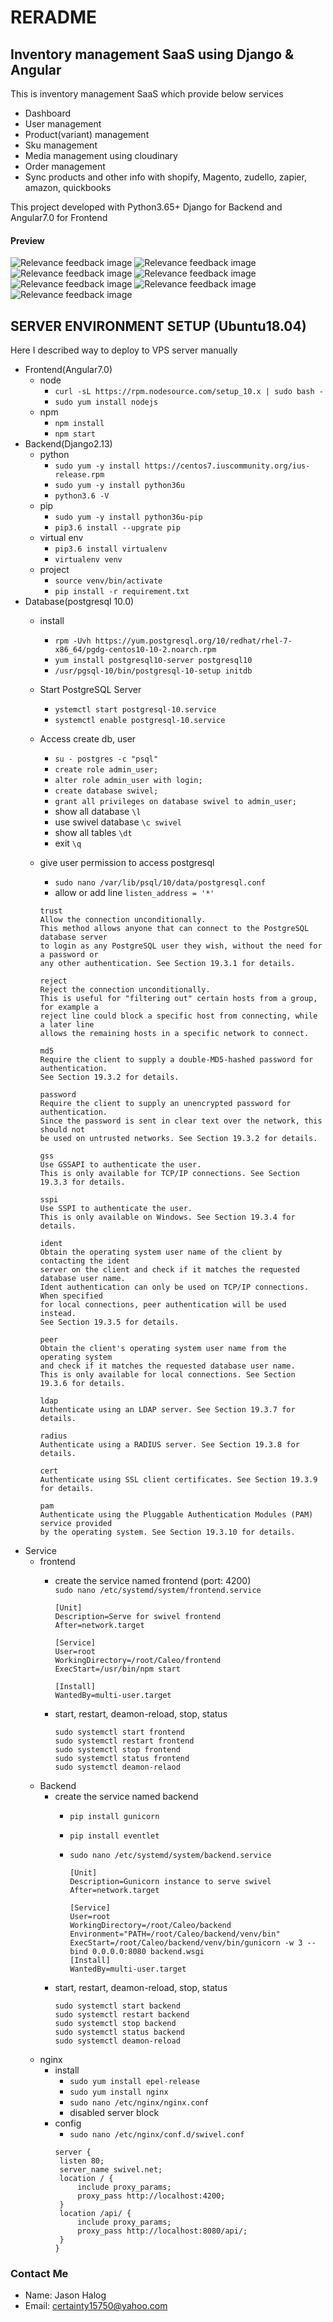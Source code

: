 # RERADME #

## Inventory management SaaS using Django & Angular
This is inventory management SaaS which provide below services 
+ Dashboard
+ User management
+ Product(variant) management
+ Sku management
+ Media management using cloudinary
+ Order management
+ Sync products and other info with shopify, Magento, zudello, zapier, amazon, quickbooks

This project developed with Python3.65+ Django for Backend and Angular7.0 for Frontend

#### Preview
![Relevance feedback image](https://github.com/certainty15750/tradegecko/blob/master/Screenshots/img1.PNG)
![Relevance feedback image](https://github.com/certainty15750/tradegecko/blob/master/Screenshots/img2.PNG)
![Relevance feedback image](https://github.com/certainty15750/tradegecko/blob/master/Screenshots/img3.PNG)
![Relevance feedback image](https://github.com/certainty15750/tradegecko/blob/master/Screenshots/img4.PNG)
![Relevance feedback image](https://github.com/certainty15750/tradegecko/blob/master/Screenshots/img5.PNG)
![Relevance feedback image](https://github.com/certainty15750/tradegecko/blob/master/Screenshots/img6.PNG)
![Relevance feedback image](https://github.com/certainty15750/tradegecko/blob/master/Screenshots/img7.PNG)


## SERVER ENVIRONMENT SETUP (Ubuntu18.04)
Here I described way to deploy to VPS server manually

 + Frontend(Angular7.0)
    + node
        + `curl -sL https://rpm.nodesource.com/setup_10.x | sudo bash -`
        + `sudo yum install nodejs`
    + npm
        + `npm install`
        + `npm start`
 + Backend(Django2.13)
    + python
        + `sudo yum -y install https://centos7.iuscommunity.org/ius-release.rpm`
        + `sudo yum -y install python36u`
        + `python3.6 -V`
    + pip
        + `sudo yum -y install python36u-pip`
        + `pip3.6 install --upgrate pip`
    + virtual env
        + `pip3.6 install virtualenv`
        + `virtualenv venv`
    + project
        + `source venv/bin/activate`
        + `pip install -r requirement.txt`
+ Database(postgresql 10.0)
    + install
        + `rpm -Uvh https://yum.postgresql.org/10/redhat/rhel-7-x86_64/pgdg-centos10-10-2.noarch.rpm`
        + `yum install postgresql10-server postgresql10`
        + `/usr/pgsql-10/bin/postgresql-10-setup initdb`
    + Start PostgreSQL Server
        + `ystemctl start postgresql-10.service`
        + `systemctl enable postgresql-10.service`
    + Access create db, user    
        + `su - postgres -c "psql"`
        + `create role admin_user;`
        + `alter role admin_user with login;`
        + `create database swivel;`
        + `grant all privileges on database swivel to admin_user;`
        + show all database `\l`
        + use swivel database `\c swivel`
        + show all tables `\dt`
        + exit `\q`
         
    + give user permission to access postgresql
        + `sudo nano /var/lib/psql/10/data/postgresql.conf` 
        + allow or add line `listen_address = '*'`
        
        ```
        trust
        Allow the connection unconditionally. 
        This method allows anyone that can connect to the PostgreSQL database server 
        to login as any PostgreSQL user they wish, without the need for a password or 
        any other authentication. See Section 19.3.1 for details.
        
        reject
        Reject the connection unconditionally. 
        This is useful for "filtering out" certain hosts from a group, for example a 
        reject line could block a specific host from connecting, while a later line 
        allows the remaining hosts in a specific network to connect.
        
        md5
        Require the client to supply a double-MD5-hashed password for authentication. 
        See Section 19.3.2 for details.
        
        password
        Require the client to supply an unencrypted password for authentication. 
        Since the password is sent in clear text over the network, this should not 
        be used on untrusted networks. See Section 19.3.2 for details.
        
        gss
        Use GSSAPI to authenticate the user. 
        This is only available for TCP/IP connections. See Section 19.3.3 for details.
        
        sspi
        Use SSPI to authenticate the user. 
        This is only available on Windows. See Section 19.3.4 for details.
        
        ident
        Obtain the operating system user name of the client by contacting the ident 
        server on the client and check if it matches the requested database user name. 
        Ident authentication can only be used on TCP/IP connections. When specified 
        for local connections, peer authentication will be used instead. 
        See Section 19.3.5 for details.
        
        peer
        Obtain the client's operating system user name from the operating system 
        and check if it matches the requested database user name. 
        This is only available for local connections. See Section 19.3.6 for details.
        
        ldap
        Authenticate using an LDAP server. See Section 19.3.7 for details.
        
        radius
        Authenticate using a RADIUS server. See Section 19.3.8 for details.
        
        cert
        Authenticate using SSL client certificates. See Section 19.3.9 for details.
        
        pam
        Authenticate using the Pluggable Authentication Modules (PAM) service provided 
        by the operating system. See Section 19.3.10 for details.

        ```    
 + Service   
    + frontend
        + create the service named frontend (port: 4200)\
        `sudo nano /etc/systemd/system/frontend.service`

            ```
            [Unit]
            Description=Serve for swivel frontend
            After=network.target

            [Service]
            User=root
            WorkingDirectory=/root/Caleo/frontend
            ExecStart=/usr/bin/npm start

            [Install]
            WantedBy=multi-user.target
            ```
        + start, restart, deamon-reload, stop, status
            ```
            sudo systemctl start frontend
            sudo systemctl restart frontend
            sudo systemctl stop frontend
            sudo systemctl status frontend
            sudo systemctl deamon-relaod
            ``` 
    + Backend
        + create the service named backend
            + `pip install gunicorn`
            + `pip install eventlet`
            + `sudo nano /etc/systemd/system/backend.service`

                ```
                [Unit]
                Description=Gunicorn instance to serve swivel
                After=network.target
                
                [Service]
                User=root
                WorkingDirectory=/root/Caleo/backend
                Environment="PATH=/root/Caleo/backend/venv/bin"
                ExecStart=/root/Caleo/backend/venv/bin/gunicorn -w 3 --bind 0.0.0.0:8080 backend.wsgi
                [Install]
                WantedBy=multi-user.target
                ```
        + start, restart, deamon-reload, stop, status
            ```
            sudo systemctl start backend
            sudo systemctl restart backend
            sudo systemctl stop backend
            sudo systemctl status backend
            sudo systemctl deamon-reload
            ```
    + nginx
        + install
            + `sudo yum install epel-release`
            + `sudo yum install nginx`
            + `sudo nano /etc/nginx/nginx.conf`
            + disabled server block
        + config
            + `sudo nano /etc/nginx/conf.d/swivel.conf`
            ```
            server {
             listen 80;
             server_name swivel.net;
             location / {
                 include proxy_params;
                 proxy_pass http://localhost:4200;
             }
             location /api/ {
                 include proxy_params;
                 proxy_pass http://localhost:8080/api/;
             }
            }
            
            ```
          
          
### Contact Me
+ Name: Jason Halog
+ Email: certainty15750@yahoo.com

